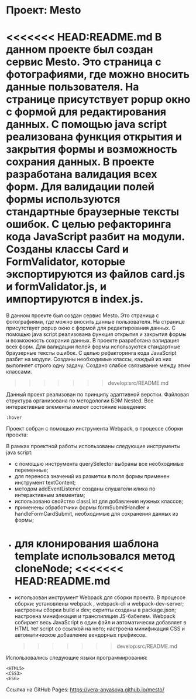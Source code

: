 # Проект: Mesto

<<<<<<< HEAD:README.md
В данном проекте был создан сервис Mesto. Это страница с фотографиями, где можно вносить данные пользователя. На странице присутствует popup окно с формой для редактирования данных. С помощью java script реализована функция открытия и закрытия формы и возможность сохрания данных. В проекте разработана валидация всех форм. Для валидации полей формы используются стандартные браузерные тексты ошибок. С целью рефакторинга кода JavaScript разбит на модули. Созданы классы Card и FormValidator, которые экспортируются из файлов card.js и formValidator.js, и импортируются в index.js.
=======
В данном проекте был создан сервис Mesto. Это страница с фотографиями, где можно вносить данные пользователя. На странице присутствует popup окно с формой для редактирования данных. С помощью java script реализована функция открытия и закрытия формы и возможность сохрания данных. В проекте разработана валидация всех форм. Для валидации полей формы используются стандартные браузерные тексты ошибок. С целью рефакторинга кода JavaScript разбит на модули. Созданы необходимые классы, каждый из них выполняет строго одну задачу. Создано слабое связывание между этим классами.

> > > > > > > develop:src/README.md

Данный проект реализован по принципу адаптивной верстки. Файловая структура организована по методологии БЭМ Nested. Все интерактивные элементы имеют состояние наведения:

```
:hover
```

Проект собран с помощью инструмента Webpack, в процессе сборки проекта:

В рамках проектной работы использованы следующие инструменты java script:

- с помощью инструмента querySelector выбраны все необходимые переменные;
- для переноса значений из разметки в поля формы применен инструмент textContent;
- методом addEventListener созданы слушатели клика по интерактивным элементам;
- использовано свойство classList для добавления нужных классов;
- применены обработчики формы formSubmitHandler и handleFormCardSubmit, необходимые для сохранения данных из формы;
- для клонирования шаблона template использовался метод cloneNode;
  <<<<<<< HEAD:README.md
  =======
- использован инструмент Webpack для сборки проекта. В процессе сборки: установлены webpack , webpack-cli и webpack-dev-server; настроены сборки build и dev; скрипты созданы в package.json; настроена минификация и транспиляция JS-бабелем. Webpack собирает весь JavaScript в один файл и автоматически добавляет в HTML тег script со ссылкой на него; настроена минификация CSS и автоматическое добавление вендорных префиксов.
  > > > > > > > develop:src/README.md

Использовались следующие языки программирования:

```
<HTML5>
<CSS3>
<ES6>
```

Cсылка на GitHub Pages: https://vera-anyasova.github.io/mesto/
